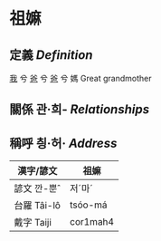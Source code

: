 # 祖嫲
## 定義 _Definition_
[我](member1.md) 兮 [爸](member2.md) 兮 [爸](member8.md) 兮 媽
Great grandmother

## 關係 관·희- _Relationships_

## 稱呼 칑·허· _Address_

漢字/諺文 | 祖嫲
--- | ---
諺文 깐-뿐ˆ | 저ˊ마ˊ
台羅 Tâi-lô | tsóo-má
戴字 Taiji | cor1mah4


